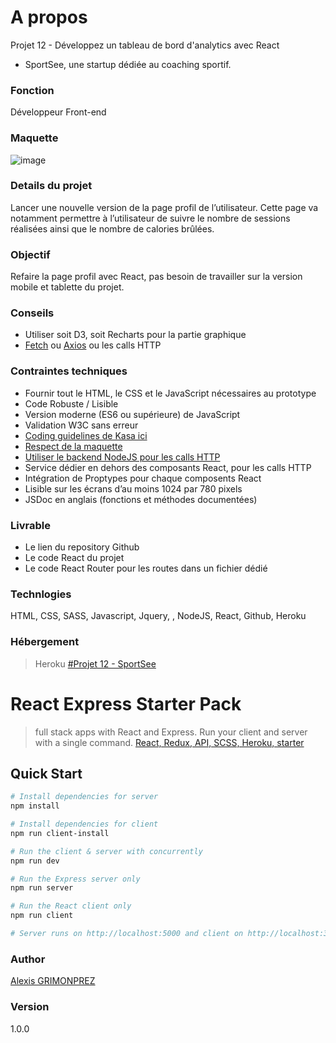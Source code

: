 # A propos
Projet 12 - Développez un tableau de bord d'analytics avec React
- SportSee, une startup dédiée au coaching sportif.

### Fonction
Développeur Front-end

### Maquette
![image](https://user-images.githubusercontent.com/78658625/136953517-74cacc80-7eb3-41ad-901d-29da61fc3776.png)


### Details du projet
Lancer une nouvelle version de la page profil de l’utilisateur. Cette page va notamment permettre à l’utilisateur de suivre le nombre de sessions réalisées ainsi que le nombre de calories brûlées.

### Objectif
Refaire la page profil avec React, pas besoin de travailler sur la version mobile et tablette du projet.

### Conseils
- Utiliser soit D3, soit Recharts pour la partie graphique
- [Fetch](https://developer.mozilla.org/en-US/docs/Web/API/Fetch_API) ou [Axios](https://github.com/axios/axios) ou les calls HTTP

### Contraintes techniques
- Fournir tout le HTML, le CSS et le JavaScript nécessaires au prototype
- Code Robuste / Lisible
- Version moderne (ES6 ou supérieure) de JavaScript
- Validation W3C sans erreur
- [Coding guidelines de Kasa ici](https://www.notion.so/openclassrooms/Copy-of-Dev4U-projet-Learn-Home-6686aa4b5f44417881a4884c9af5669e) 
- [Respect de la maquette](https://www.figma.com/file/BMomGVZqLZb811mDMShpLu/UI-design-Sportify-FR?node-id=0%3A1)
- [Utiliser le backend NodeJS pour les calls HTTP](https://github.com/OpenClassrooms-Student-Center/P9-front-end-dashboard)
- Service dédier en dehors des composants React, pour les calls HTTP
- Intégration de Proptypes pour chaque composents React
- Lisible sur les écrans d’au moins 1024 par 780 pixels
- JSDoc en anglais (fonctions et méthodes documentées)

### Livrable
- Le lien du repository Github
- Le code React du projet 
- Le code React Router pour les routes dans un fichier dédié

### Technlogies
HTML, CSS, SASS, Javascript, Jquery, , NodeJS, React, Github, Heroku

### Hébergement
> Heroku
[#Projet 12 - SportSee](https://google.fr/)


# React Express Starter Pack
> full stack apps with React and Express. Run your client and server with a single command. 
[React, Redux, API, SCSS, Heroku, starter](https://github.com/GrimonprezAlexis/React-custom-starter)

## Quick Start

``` bash
# Install dependencies for server
npm install

# Install dependencies for client
npm run client-install

# Run the client & server with concurrently
npm run dev

# Run the Express server only
npm run server

# Run the React client only
npm run client

# Server runs on http://localhost:5000 and client on http://localhost:3000
```

### Author
[Alexis GRIMONPREZ](grimonprez-alexis.herokuapp.com)

### Version
1.0.0
